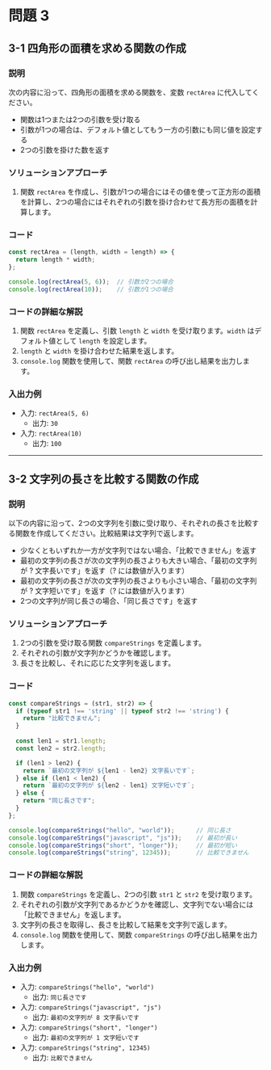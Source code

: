 
# 問題 3

## 3-1 四角形の面積を求める関数の作成

### 説明
次の内容に沿って、四角形の面積を求める関数を、変数 `rectArea` に代入してください。

- 関数は1つまたは2つの引数を受け取る
- 引数が1つの場合は、デフォルト値としてもう一方の引数にも同じ値を設定する
- 2つの引数を掛けた数を返す

### ソリューションアプローチ
1. 関数 `rectArea` を作成し、引数が1つの場合にはその値を使って正方形の面積を計算し、2つの場合にはそれぞれの引数を掛け合わせて長方形の面積を計算します。

### コード
```javascript
const rectArea = (length, width = length) => {
  return length * width;
};

console.log(rectArea(5, 6));  // 引数が2つの場合
console.log(rectArea(10));    // 引数が1つの場合
```

### コードの詳細な解説
1. 関数 `rectArea` を定義し、引数 `length` と `width` を受け取ります。`width` はデフォルト値として `length` を設定します。
2. `length` と `width` を掛け合わせた結果を返します。
3. `console.log` 関数を使用して、関数 `rectArea` の呼び出し結果を出力します。

### 入出力例
- 入力: `rectArea(5, 6)`
  - 出力: `30`
- 入力: `rectArea(10)`
  - 出力: `100`

---

## 3-2 文字列の長さを比較する関数の作成

### 説明
以下の内容に沿って、2つの文字列を引数に受け取り、それぞれの長さを比較する関数を作成してください。比較結果は文字列で返します。

- 少なくともいずれか一方が文字列ではない場合、「比較できません」を返す
- 最初の文字列の長さが次の文字列の長さよりも大きい場合、「最初の文字列が ? 文字長いです」を返す（? には数値が入ります）
- 最初の文字列の長さが次の文字列の長さよりも小さい場合、「最初の文字列が ? 文字短いです」を返す（? には数値が入ります）
- 2つの文字列が同じ長さの場合、「同じ長さです」を返す

### ソリューションアプローチ
1. 2つの引数を受け取る関数 `compareStrings` を定義します。
2. それぞれの引数が文字列かどうかを確認します。
3. 長さを比較し、それに応じた文字列を返します。

### コード
```javascript
const compareStrings = (str1, str2) => {
  if (typeof str1 !== 'string' || typeof str2 !== 'string') {
    return "比較できません";
  }
  
  const len1 = str1.length;
  const len2 = str2.length;

  if (len1 > len2) {
    return `最初の文字列が ${len1 - len2} 文字長いです`;
  } else if (len1 < len2) {
    return `最初の文字列が ${len2 - len1} 文字短いです`;
  } else {
    return "同じ長さです";
  }
};

console.log(compareStrings("hello", "world"));      // 同じ長さ
console.log(compareStrings("javascript", "js"));    // 最初が長い
console.log(compareStrings("short", "longer"));     // 最初が短い
console.log(compareStrings("string", 12345));       // 比較できません
```

### コードの詳細な解説
1. 関数 `compareStrings` を定義し、2つの引数 `str1` と `str2` を受け取ります。
2. それぞれの引数が文字列であるかどうかを確認し、文字列でない場合には「比較できません」を返します。
3. 文字列の長さを取得し、長さを比較して結果を文字列で返します。
4. `console.log` 関数を使用して、関数 `compareStrings` の呼び出し結果を出力します。

### 入出力例
- 入力: `compareStrings("hello", "world")`
  - 出力: `同じ長さです`
- 入力: `compareStrings("javascript", "js")`
  - 出力: `最初の文字列が 8 文字長いです`
- 入力: `compareStrings("short", "longer")`
  - 出力: `最初の文字列が 1 文字短いです`
- 入力: `compareStrings("string", 12345)`
  - 出力: `比較できません`
